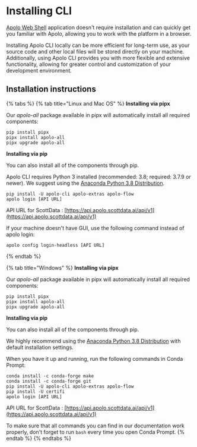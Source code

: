 # Installing CLI

[Apolo Web Shell](https://console.apolo.us/apps/shell/install) application doesn't require installation and can quickly get you familiar with Apolo, allowing you to work with the platform in a browser.

Installing Apolo CLI locally can be more efficient for long-term use, as your source code and other local files will be stored directly on your machine. Additionally, using Apolo CLI provides you with more flexible and extensive functionality, allowing for greater control and customization of your development environment.

## Installation instructions

{% tabs %}
{% tab title="Linux and Mac OS" %}
**Installing via pipx**

Our _apolo-all_ package available in pipx will automatically install all required components:

```
pip install pipx
pipx install apolo-all
pipx upgrade apolo-all
```

**Installing via pip**

You can also install all of the components through pip.

Apolo CLI requires Python 3 installed (recommended: 3.8; required: 3.7.9 or newer). We suggest using the [Anaconda Python 3.8 Distribution](https://www.anaconda.com/distribution/).

```
pip install -U apolo-cli apolo-extras apolo-flow
apolo login [API URL]
```

API URL for ScottData : [https://api.apolo.scottdata.ai/api/v1](https://api.apolo.scottdata.ai/api/v1)

If your machine doesn't have GUI, use the following command instead of apolo login:

```
apolo config login-headless [API URL]
```
{% endtab %}

{% tab title="Windows" %}
**Installing via pipx**

Our _apolo-all_ package available in pipx will automatically install all required components:

```
pip install pipx
pipx install apolo-all
pipx upgrade apolo-all
```

**Installing via pip**

You can also install all of the components through pip.

We highly recommend using the [Anaconda Python 3.8 Distribution](https://www.anaconda.com/distribution/) with default installation settings.

When you have it up and running, run the following commands in Conda Prompt:

```
conda install -c conda-forge make
conda install -c conda-forge git    
pip install -U apolo-cli apolo-extras apolo-flow
pip install -U certifi
apolo login [API URL]
```

API URL for ScottData : [https://api.apolo.scottdata.ai/api/v1](https://api.apolo.scottdata.ai/api/v1)

To make sure that all commands you can find in our documentation work properly, don't forget to run `bash` every time you open Conda Prompt.
{% endtab %}
{% endtabs %}
